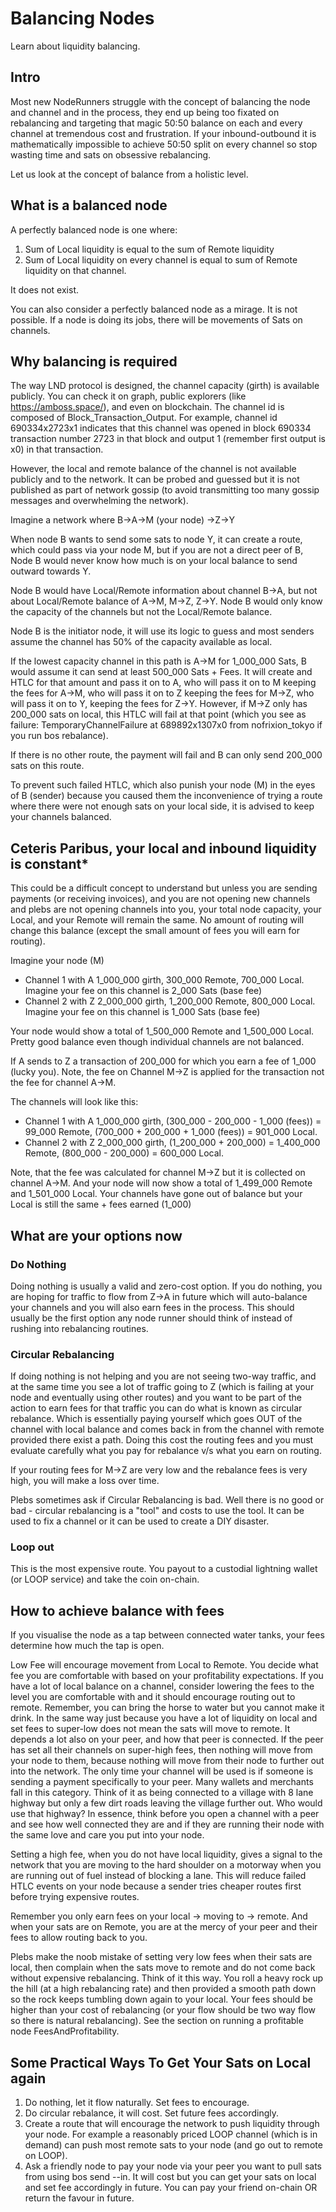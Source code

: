 # Balancing Nodes

Learn about liquidity balancing.

## Intro

Most new NodeRunners struggle with the concept of balancing the node and channel and in the process, they end up being too fixated on rebalancing and targeting that magic 50:50 balance on each and every channel at tremendous cost and frustration. If your inbound-outbound it is mathematically impossible to achieve 50:50 split on every channel so stop wasting time and sats on obsessive rebalancing.

Let us look at the concept of balance from a holistic level.

## What is a balanced node

A perfectly balanced node is one where:

1. Sum of Local liquidity is equal to the sum of Remote liquidity
2. Sum of Local liquidity on every channel is equal to sum of Remote liquidity on that channel.

It does not exist.

You can also consider a perfectly balanced node as a mirage. It is not possible. If a node is doing its jobs, there will be movements of Sats on channels.

## Why balancing is required

The way LND protocol is designed, the channel capacity (girth) is available publicly. You can check it on graph, public explorers (like https://amboss.space/), and even on blockchain. The channel id is composed of Block_Transaction_Output. For example, channel id 690334x2723x1 indicates that this channel was opened in block 690334 transaction number 2723 in that block and output 1 (remember first output is x0) in that transaction.

However, the local and remote balance of the channel is not available publicly and to the network. It can be probed and guessed but it is not published as part of network gossip (to avoid transmitting too many gossip messages and overwhelming the network).

Imagine a network where B->A->M (your node) ->Z->Y

When node B wants to send some sats to node Y, it can create a route, which could pass via your node M, but if you are not a direct peer of B, Node B would never know how much is on your local balance to send outward towards Y.

Node B would have Local/Remote information about channel B->A, but not about Local/Remote balance of A->M, M->Z, Z->Y. Node B would only know the capacity of the channels but not the Local/Remote balance.

Node B is the initiator node, it will use its logic to guess and most senders assume the channel has 50% of the capacity available as local.

If the lowest capacity channel in this path is A->M for 1_000_000 Sats, B would assume it can send at least 500_000 Sats + Fees. It will create and HTLC for that amount and pass it on to A, who will pass it on to M keeping the fees for A->M, who will pass it on to Z keeping the fees for M->Z, who will pass it on to Y, keeping the fees for Z->Y. However, if M->Z only has 200_000 sats on local, this HTLC will fail at that point (which you see as failure: TemporaryChannelFailure at 689892x1307x0 from nofrixion_tokyo if you run bos rebalance).

If there is no other route, the payment will fail and B can only send 200_000 sats on this route.

To prevent such failed HTLC, which also punish your node (M) in the eyes of B (sender) because you caused them the inconvenience of trying a route where there were not enough sats on your local side, it is advised to keep your channels balanced.

## Ceteris Paribus, your local and inbound liquidity is constant*

This could be a difficult concept to understand but unless you are sending payments (or receiving invoices), and you are not opening new channels and plebs are not opening channels into you, your total node capacity, your Local, and your Remote will remain the same. No amount of routing will change this balance (except the small amount of fees you will earn for routing).

Imagine your node (M)

- Channel 1 with A 1_000_000 girth, 300_000 Remote, 700_000 Local. Imagine your fee on this channel is 2_000 Sats (base fee)
- Channel 2 with Z 2_000_000 girth, 1_200_000 Remote, 800_000 Local. Imagine your fee on this channel is 1_000 Sats (base fee)

Your node would show a total of 1_500_000 Remote and 1_500_000 Local. Pretty good balance even though individual channels are not balanced.

If A sends to Z a transaction of 200_000 for which you earn a fee of 1_000 (lucky you). Note, the fee on Channel M->Z is applied for the transaction not the fee for channel A->M.

The channels will look like this:

- Channel 1 with A 1_000_000 girth, (300_000 - 200_000 - 1_000 (fees)) = 99_000 Remote, (700_000 + 200_000 + 1_000 (fees)) = 901_000 Local.
- Channel 2 with Z 2_000_000 girth, (1_200_000 + 200_000) = 1_400_000 Remote, (800_000 - 200_000) = 600_000 Local.

Note, that the fee was calculated for channel M->Z but it is collected on channel A->M.
And your node will now show a total of 1_499_000 Remote and 1_501_000 Local.
Your channels have gone out of balance but your Local is still the same + fees earned (1_000)

## What are your options now

### Do Nothing

Doing nothing is usually a valid and zero-cost option. If you do nothing, you are hoping for traffic to flow from Z->A in future which will auto-balance your channels and you will also earn fees in the process. This should usually be the first option any node runner should think of instead of rushing into rebalancing routines.

### Circular Rebalancing

If doing nothing is not helping and you are not seeing two-way traffic, and at the same time you see a lot of traffic going to Z (which is failing at your node and eventually using other routes) and you want to be part of the action to earn fees for that traffic you can do what is known as circular rebalance. Which is essentially paying yourself which goes OUT of the channel with local balance and comes back in from the channel with remote provided there exist a path. Doing this cost the routing fees and you must evaluate carefully what you pay for rebalance v/s what you earn on routing.

If your routing fees for M->Z are very low and the rebalance fees is very high, you will make a loss over time.

Plebs sometimes ask if Circular Rebalancing is bad. Well there is no good or bad - circular rebalancing is a "tool" and costs to use the tool. It can be used to fix a channel or it can be used to create a DIY disaster.

### Loop out

This is the most expensive route. You payout to a custodial lightning wallet (or LOOP service) and take the coin on-chain.

## How to achieve balance with fees

If you visualise the node as a tap between connected water tanks, your fees determine how much the tap is open.

Low Fee will encourage movement from Local to Remote. You decide what fee you are comfortable with based on your profitability expectations. If you have a lot of local balance on a channel, consider lowering the fees to the level you are comfortable with and it should encourage routing out to remote. Remember, you can bring the horse to water but you cannot make it drink. In the same way just because you have a lot of liquidity on local and set fees to super-low does not mean the sats will move to remote. It depends a lot also on your peer, and how that peer is connected. If the peer has set all their channels on super-high fees, then nothing will move from your node to them, because nothing will move from their node to further out into the network. The only time your channel will be used is if someone is sending a payment specifically to your peer. Many wallets and merchants fall in this category. Think of it as being connected to a village with 8 lane highway but only a few dirt roads leaving the village further out. Who would use that highway? In essence, think before you open a channel with a peer and see how well connected they are and if they are running their node with the same love and care you put into your node.

Setting a high fee, when you do not have local liquidity, gives a signal to the network that you are moving to the hard shoulder on a motorway when you are running out of fuel instead of blocking a lane. This will reduce failed HTLC events on your node because a sender tries cheaper routes first before trying expensive routes.

Remember you only earn fees on your local -> moving to -> remote.
And when your sats are on Remote, you are at the mercy of your peer and their fees to allow routing back to you.

Plebs make the noob mistake of setting very low fees when their sats are local, then complain when the sats move to remote and do not come back without expensive rebalancing. Think of it this way. You roll a heavy rock up the hill (at a high rebalancing rate) and then provided a smooth path down so the rock keeps tumbling down again to your local. Your fees should be higher than your cost of rebalancing (or your flow should be two way flow so there is natural rebalancing). See the section on running a profitable node FeesAndProfitability.

## Some Practical Ways To Get Your Sats on Local again

1. Do nothing, let it flow naturally. Set fees to encourage.
2. Do circular rebalance, it will cost. Set future fees accordingly.
3. Create a route that will encourage the network to push liquidity through your node. For example a reasonably priced LOOP channel (which is in demand) can push most remote sats to your node (and go out to remote on LOOP).
4. Ask a friendly node to pay your node via your peer you want to pull sats from using bos send --in. It will cost but you can get your sats on local and set fee accordingly in future. You can pay your friend on-chain OR return the favour in future.
